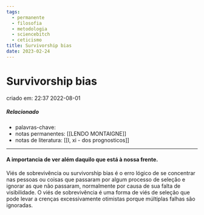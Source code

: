 ```yaml
---
tags:
  - permanente
  - filosofia
  - metodologia
  - sciencebitch
  - ceticismo
title: Survivorship bias
date: 2023-02-24
---
```


# Survivorship bias

criado em: 22:37 2022-08-01

##### Relacionado

- palavras-chave: 
- notas permanentes: [[LENDO MONTAIGNE]]
- notas de literatura: [[I, xi - dos prognosticos]]

---

#### A importancia de ver além daquilo que está à nossa frente.

Viés de sobrevivência ou survivorship bias é o erro lógico de se concentrar nas pessoas ou coisas que passaram por algum processo de seleção e ignorar as que não passaram, normalmente por causa de sua falta de visibilidade. O viés de sobrevivência é uma forma de viés de seleção que pode levar a crenças excessivamente otimistas porque múltiplas falhas são ignoradas.
